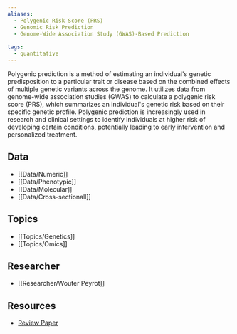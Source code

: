 ```yaml
---
aliases:
  - Polygenic Risk Score (PRS)
  - Genomic Risk Prediction
  - Genome-Wide Association Study (GWAS)-Based Prediction
 
tags:
  - quantitative 
---
```


Polygenic prediction is a method of estimating an individual's genetic predisposition to a particular trait or disease based on the combined effects of multiple genetic variants across the genome. It utilizes data from genome-wide association studies (GWAS) to calculate a polygenic risk score (PRS), which summarizes an individual's genetic risk based on their specific genetic profile. Polygenic prediction is increasingly used in research and clinical settings to identify individuals at higher risk of developing certain conditions, potentially leading to early intervention and personalized treatment.

## Data

 - [[Data/Numeric]]
 - [[Data/Phenotypic]]
 - [[Data/Molecular]]
 - [[Data/Cross-sectionall]]

## Topics

  - [[Topics/Genetics]]
  - [[Topics/Omics]]

## Researcher

  - [[Researcher/Wouter Peyrot]]

## Resources

  - [Review Paper](https://www.nature.com/articles/s41467-019-09718-5)
